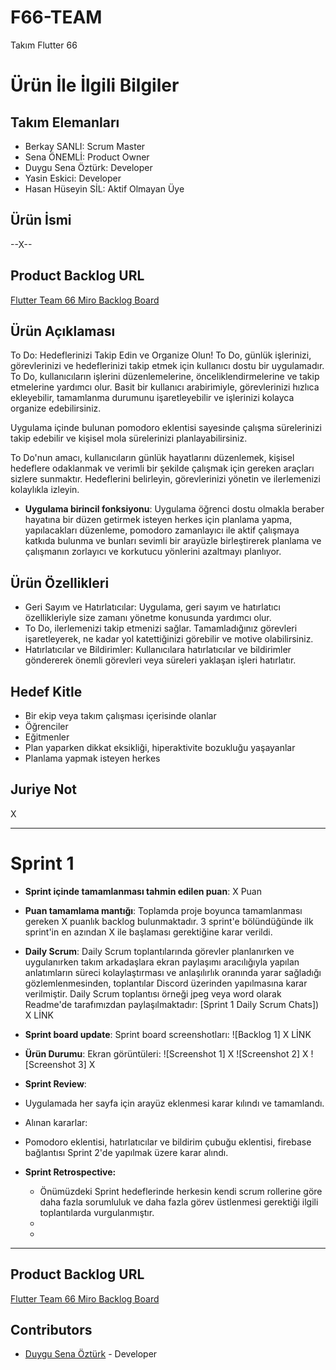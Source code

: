 # **F66-TEAM**

Takım Flutter 66

# Ürün İle İlgili Bilgiler

## Takım Elemanları

- Berkay SANLI: Scrum Master                                 
- Sena ÖNEMLİ: Product Owner                     
- Duygu Sena Öztürk: Developer                    
- Yasin Eskici: Developer                     
- Hasan Hüseyin SİL: Aktif Olmayan Üye            

## Ürün İsmi

--X--

## Product Backlog URL

[Flutter Team 66 Miro Backlog Board](https://miro.com/app/board/uXjVM9kq_tc=/)

## Ürün Açıklaması

To Do: Hedeflerinizi Takip Edin ve Organize Olun!
To Do, günlük işlerinizi, görevlerinizi ve hedeflerinizi takip etmek için kullanıcı dostu bir uygulamadır.
To Do, kullanıcıların işlerini düzenlemelerine, önceliklendirmelerine ve takip etmelerine yardımcı olur.
Basit bir kullanıcı arabirimiyle, görevlerinizi hızlıca ekleyebilir, tamamlanma durumunu işaretleyebilir ve işlerinizi kolayca organize edebilirsiniz. 

Uygulama içinde bulunan pomodoro eklentisi sayesinde çalışma sürelerinizi takip edebilir ve kişisel mola sürelerinizi planlayabilirsiniz.

To Do'nun amacı, kullanıcıların günlük hayatlarını düzenlemek, kişisel hedeflere odaklanmak ve verimli bir şekilde çalışmak için gereken araçları sizlere sunmaktır.
Hedeflerini belirleyin, görevlerinizi yönetin ve ilerlemenizi kolaylıkla izleyin.

                                 
- **Uygulama birincil fonksiyonu**: Uygulama öğrenci dostu olmakla beraber hayatına bir düzen getirmek isteyen herkes için planlama yapma, yapılacakları düzenleme, pomodoro zamanlayıcı ile aktif çalışmaya katkıda bulunma ve bunları sevimli bir arayüzle birleştirerek planlama ve çalışmanın zorlayıcı ve korkutucu yönlerini azaltmayı planlıyor.                      
                             

## Ürün Özellikleri

- Geri Sayım ve Hatırlatıcılar: Uygulama, geri sayım ve hatırlatıcı özellikleriyle size zamanı yönetme konusunda yardımcı olur.
- To Do, ilerlemenizi takip etmenizi sağlar. Tamamladığınız görevleri işaretleyerek, ne kadar yol katettiğinizi görebilir ve motive olabilirsiniz.
- Hatırlatıcılar ve Bildirimler: Kullanıcılara hatırlatıcılar ve bildirimler göndererek önemli görevleri veya süreleri yaklaşan işleri hatırlatır.

## Hedef Kitle
                              
- Bir ekip veya takım çalışması içerisinde olanlar                        
- Öğrenciler                               
- Eğitmenler                      
- Plan yaparken dikkat eksikliği, hiperaktivite bozukluğu yaşayanlar                           
- Planlama yapmak isteyen herkes                          

## Juriye Not

X


---

# Sprint 1

- **Sprint içinde tamamlanması tahmin edilen puan**: X Puan


- **Puan tamamlama mantığı**: Toplamda proje boyunca tamamlanması gereken X puanlık backlog bulunmaktadır. 3 sprint'e bölündüğünde ilk sprint'in en azından X ile başlaması gerektiğine karar verildi.


- **Daily Scrum**: Daily Scrum toplantılarında görevler planlanırken ve uygulanırken takım arkadaşlara ekran paylaşımı aracılığıyla yapılan anlatımların süreci kolaylaştırması ve anlaşılırlık oranında yarar sağladığı gözlemlenmesinden, toplantılar Discord üzerinden yapılmasına karar verilmiştir. Daily Scrum toplantısı örneği jpeg veya word olarak Readme'de tarafımızdan paylaşılmaktadır: [Sprint 1 Daily Scrum Chats]) X LİNK

- **Sprint board update**: Sprint board screenshotları: 
![Backlog 1] X LİNK


- **Ürün Durumu**: Ekran görüntüleri:
  ![Screenshot 1] X
  ![Screenshot 2] X
  ![Screenshot 3] X
- **Sprint Review**: 
- Uygulamada her sayfa için arayüz eklenmesi karar kılındı ve tamamlandı.
- Alınan kararlar:
- Pomodoro eklentisi, hatırlatıcılar ve bildirim çubuğu eklentisi, firebase bağlantısı Sprint 2'de yapılmak üzere karar alındı.

- **Sprint Retrospective:**
  - Önümüzdeki Sprint hedeflerinde herkesin kendi scrum rollerine göre daha fazla sorumluluk ve daha fazla görev üstlenmesi gerektiği ilgili toplantılarda vurgulanmıştır.
  - 
  - 
 


---

## Product Backlog URL

[Flutter Team 66 Miro Backlog Board](https://miro.com/app/board/uXjVM9kq_tc=/)



## Contributors

- [Duygu Sena Öztürk](https://github.com/duyguSenaOzturk) - Developer


